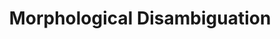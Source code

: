 ---
word: "true"

types: "word"

title: "Morphological Disambiguation"

categories: ['']

tags: ['Morphological', 'Disambiguation']

arabic: 'فك الالتباس الصرفي'

arexps: []

enwords: ['Morphological Disambiguation']

enexps: []

arlexicons: 'ف'

enlexicons: 'M'

authors: ['Ruqayya Roshdy']

translators: ['']

citations: 'مقدمة في حوسبة اللغة العربية'

sources: 'مركز الملك عبدالله بن عبدالعزيز الدولي لخدمة اللغة العربية'

slug: ""
---